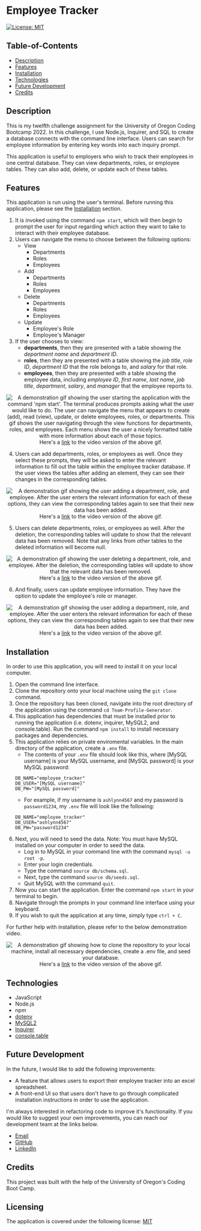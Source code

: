 # Employee Tracker

[![License: MIT](https://img.shields.io/badge/License-MIT-yellow.svg)](https://opensource.org/licenses/MIT)

## Table-of-Contents

- [Description](#description)
- [Features](#features)
- [Installation](#installation)
- [Technologies](#technologies)
- [Future Development](#future-development)
- [Credits](#credits)

## Description

This is my twelfth challenge assignment for the University of Oregon Coding Bootcamp 2022. In this challenge, I use Node.js, Inquirer, and SQL to create a database connects with the command line interface. Users can search for employee information by entering key words into each inquiry prompt.

This application is useful to employers who wish to track their employees in one central database. They can view departments, roles, or employee tables. They can also add, delete, or update each of these tables.

## Features

This application is run using the user's terminal. Before running this application, please see the [Installation](#installation) section.

1. It is invoked using the command `npm start`, which will then begin to prompt the user for input regarding which action they want to take to interact with their employee database.
2. Users can navigate the menu to choose between the following options:
   - View
     - Departments
     - Roles
     - Employees
   - Add
     - Departments
     - Roles
     - Employees
   - Delete
     - Departments
     - Roles
     - Employees
   - Update
     - Employee's Role
     - Employee's Manager
3. If the user chooses to view:
   - **departments**, then they are presented with a table showing the _department name_ and _department ID_.
   - **roles**, then they are presented with a table showing the _job title_, _role ID_, _department ID_ that the role belongs to, and _salary_ for that role.
   - **employees**, then they are presented with a table showing the employee data, including _employee ID_, _first name_, _last name_, _job title_, _department_, _salary_, and _manager_ that the employee reports to.

<p align="center">
<img alt="A demonstration gif showing the user starting the application with the command 'npm start'. The terminal produces prompts asking what the user would like to do. The user can navigate the menu that appears to create (add), read (view), update, or delete employees, roles, or departments. This gif shows the user navigating through the view functions for departments, roles, and employees. Each menu shows the user a nicely formatted table with more information about each of those topics." src="./assets/images/employee-tracker-demo.gif"/>
<br>Here's a <a href="https://drive.google.com/file/d/14LtnZmnGXcX4tiMS_4fKaWJqJxf4-9Pj/view" target="_blank">link</a> to the video version of the above gif.
</p>

4. Users can add departments, roles, or employees as well. Once they select these prompts, they will be asked to enter the relevant information to fill out the table within the employee tracker database. If the user views the tables after adding an element, they can see their changes in the corresponding tables.

<p align="center">
<img alt="A demonstration gif showing the user adding a department, role, and employee. After the user enters the relevant information for each of these options, they can view the corresponding tables again to see that their new data has been added." src="./assets/images/employee-tracker-demo-2.gif"/>
<br>Here's a <a href="https://drive.google.com/file/d/1IrLyyJofYABCGJzKCgP4ezqA8Ptu3wJn/view" target="_blank">link</a> to the video version of the above gif.
</p>

5. Users can delete departments, roles, or employees as well. After the deletion, the corresponding tables will update to show that the relevant data has been removed. Note that any links from other tables to the deleted information will become null.

<p align="center">
<img alt="A demonstration gif showing the user deleting a department, role, and employee. After the deletion, the corresponding tables will update to show that the relevant data has been removed." src="./assets/images/employee-tracker-demo-3.gif"/>
<br>Here's a <a href="https://drive.google.com/file/d/1RFrqKqw9HEfsFiEDZcmncNt4nsUlNZHx/view" target="_blank">link</a> to the video version of the above gif.
</p>

6. And finally, users can update employee information. They have the option to update the employee's role or manager.

<p align="center">
<img alt="A demonstration gif showing the user adding a department, role, and employee. After the user enters the relevant information for each of these options, they can view the corresponding tables again to see that their new data has been added." src="./assets/images/employee-tracker-demo-4.gif"/>
<br>Here's a <a href="https://drive.google.com/file/d/1SnRzKbNktA2SaONRK_va66s2Fd7TYqi_/view" target="_blank">link</a> to the video version of the above gif.
</p>

## Installation

In order to use this application, you will need to install it on your local computer.

1. Open the command line interface.
2. Clone the repository onto your local machine using the `git clone` command.
3. Once the repository has been cloned, navigate into the root directory of the application using the command `cd Team-Profile-Generator`.
4. This application has dependencies that must be installed prior to running the application (i.e. dotenv, inquirer, MySQL2, and console.table). Run the command `npm install` to install necessary packages and dependencies.
5. This application relies on private enviromental variables. In the main directory of the application, create a `.env` file.
   - The contents of your `.env` file should look like this, where [MySQL username] is your MySQL username, and [MySQL password] is your MySQL password:
   ```
   DB_NAME="employee_tracker"
   DB_USER="[MySQL username]"
   DB_PW="[MySQL password]"
   ```
   - For example, if my username is `ashlynn4567` and my password is `password1234`, my `.env` file will look like the following:
   ```
   DB_NAME="employee_tracker"
   DB_USER="ashlynn4567"
   DB_PW="password1234"
   ```
6. Next, you will need to seed the data. Note: You must have MySQL installed on your computer in order to seed the data.
   - Log in to MySQL in your command line with the command `mysql -u root -p`.
   - Enter your login credentials.
   - Type the command `source db/schema.sql`.
   - Next, type the command `source db/seeds.sql`.
   - Quit MySQL with the command `quit`.
7. Now you can start the application. Enter the command `npm start` in your terminal to begin.
8. Navigate through the prompts in your command line interface using your keyboard.
9. If you wish to quit the application at any time, simply type `ctrl + C`.

For further help with installation, please refer to the below demonstration video.

<p align="center">
<img alt="A demonstration gif showing how to clone the repository to your local machine, install all necessary dependencies, create a .env file, and seed your database." src="./assets/images/employee-tracker-demo-5.gif"/>
<br>Here's a <a href="https://drive.google.com/file/d/1kjlwdRrU_z9p4R0omZOK5NPl_s6_9WNK/view" target="_blank">link</a> to the video version of the above gif.
</p>

## Technologies

- JavaScript
- Node.js
- npm
- [dotenv](https://www.npmjs.com/package/dotenv)
- [MySQL2](https://www.npmjs.com/package/mysql2)
- [Inquirer](https://www.npmjs.com/package/inquirer)
- [console.table](https://www.npmjs.com/package/console.table)

## Future Development

In the future, I would like to add the following improvements:

- A feature that allows users to export their employee tracker into an excel spreadsheet.
- A front-end UI so that users don't have to go through complicated installation instructions in order to use the application.

I'm always interested in refactoring code to improve it's functionality. If you would like to suggest your own improvements, you can reach our development team at the links below.

- <a href="mailto:ashlynn4567@gmail.com">Email</a>
- <a href="https://github.com/ashlynn4567">GitHub</a>
- <a href="www.linkedin.com/in/Ashley-Lynn-Smith">LinkedIn</a>

## Credits

This project was built with the help of the University of Oregon's Coding Boot Camp.

## Licensing

The application is covered under the following license: [MIT](https://opensource.org/licenses/MIT)

